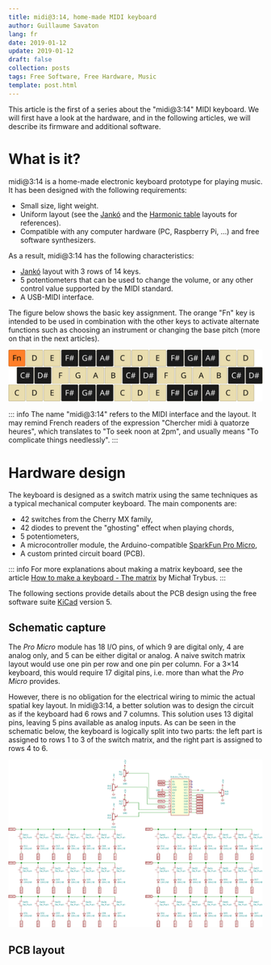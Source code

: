 ```yaml
---
title: midi@3:14, home-made MIDI keyboard
author: Guillaume Savaton
lang: fr
date: 2019-01-12
update: 2019-01-12
draft: false
collection: posts
tags: Free Software, Free Hardware, Music
template: post.html
---
```


This article is the first of a series about the "midi@3:14" MIDI keyboard.
We will first have a look at the hardware, and in the following articles,
we will describe its firmware and additional software.

<!-- more -->

What is it?
===========

midi@3:14 is a home-made electronic keyboard prototype for playing music.
It has been designed with the following requirements:

* Small size, light weight.
* Uniform layout (see the [Jankó](https://en.wikipedia.org/wiki/Jank%C3%B3_keyboard)
  and the [Harmonic table](https://en.wikipedia.org/wiki/Harmonic_table_note_layout) layouts for references).
* Compatible with any computer hardware (PC, Raspberry Pi, &hellip;) and free software synthesizers.

As a result, midi@3:14 has the following characteristics:

* [Jankó](https://en.wikipedia.org/wiki/Jank%C3%B3_keyboard) layout with 3 rows of 14 keys.
* 5 potentiometers that can be used to change the volume, or any other control value supported by the MIDI standard.
* A USB-MIDI interface.

The figure below shows the basic key assignment. The orange "Fn" key is intended
to be used in combination with the other keys to activate alternate functions such
as choosing an instrument or changing the base pitch (more on that in the next articles).

![midi@3:14 keyboard layout](/assets/figures/midi314-layout.svg)

::: info
The name "midi@3:14" refers to the MIDI interface and the layout.
It may remind French readers of the expression "Chercher midi à quatorze heures",
which translates to "To seek noon at 2pm", and usually means "To complicate things needlessly".
:::

Hardware design
===============

The keyboard is designed as a switch matrix using the same techniques as
a typical mechanical computer keyboard.
The main components are:

* 42 switches from the Cherry MX family,
* 42 diodes to prevent the "ghosting" effect when playing chords,
* 5 potentiometers,
* A microcontroller module, the Arduino-compatible [SparkFun Pro Micro](https://www.sparkfun.com/products/12640),
* A custom printed circuit board (PCB).

::: info
For more explanations about making a matrix keyboard, see the article
[How to make a keyboard - The matrix](http://blog.komar.be/how-to-make-a-keyboard-the-matrix/)
by Michał Trybus.
:::

The following sections provide details about the PCB design using
the free software suite [KiCad](https://kicad-pcb.org/) version 5.

Schematic capture
-----------------

The *Pro Micro* module has 18 I/O pins, of which 9 are digital only, 4 are analog only,
and 5 can be either digital or analog.
A naive switch matrix layout would use one pin per row and one pin per column.
For a 3&times;14 keyboard, this would require 17 digital pins, i.e. more than
what the *Pro Micro* provides.

However, there is no obligation for the electrical wiring to mimic the actual spatial key layout.
In midi@3:14, a better solution was to design the circuit as if the keyboard had 6 rows and 7 columns.
This solution uses 13 digital pins, leaving 5 pins available as analog inputs.
As can be seen in the schematic below, the keyboard is logically split into two parts:
the left part is assigned to rows 1 to 3 of the switch matrix,
and the right part is assigned to rows 4 to 6.

![midi@3:14 keyboard schematic](/assets/figures/midi314-schematic.svg)

PCB layout
----------
